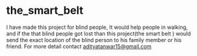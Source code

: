 # the_smart_belt
I have made this project for blind people, It would help people in walking, and if the that blind people got lost than this project(the smart belt ) would send the exact location of the blind person to his family member or his friend. For more detail contact adityatanwar15@gmail.com
